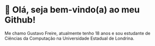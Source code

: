 # 👋 Olá, seja bem-vindo(a) ao meu Github!

Me chamo Gustavo Freire, atualmente tenho 18 anos e sou estudante de Ciências da Computação na Universidade Estadual de Londrina.

